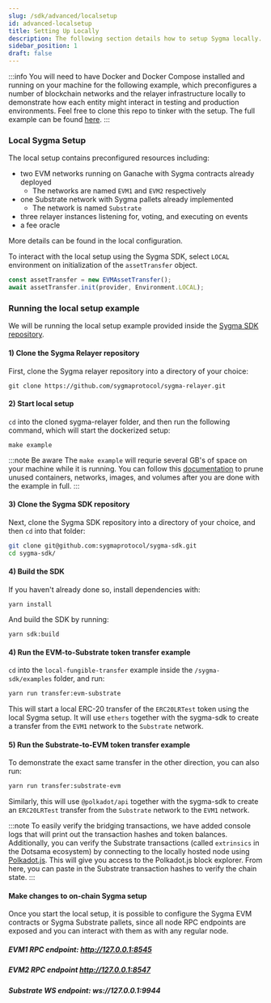 ```yaml
---
slug: /sdk/advanced/localsetup
id: advanced-localsetup
title: Setting Up Locally
description: The following section details how to setup Sygma locally.
sidebar_position: 1
draft: false
---
```


:::info
You will need to have Docker and Docker Compose installed and running on your machine for the following example, which preconfigures a number of blockchain networks and the relayer infrastructure locally to demonstrate how each entity might interact in testing and production environments. Feel free to clone this repo to tinker with the setup. The full example can be found [here](https://github.com/sygmaprotocol/sygma-sdk/tree/main/examples/local-fungible-transfer).
:::

### Local Sygma Setup

The local setup contains preconfigured resources including:
- two EVM networks running on Ganache with Sygma contracts already deployed
  - The networks are named `EVM1` and `EVM2` respectively
- one Substrate network with Sygma pallets already implemented
  - The network is named `Substrate`
- three relayer instances listening for, voting, and executing on events 
- a fee oracle 

More details can be found in the local configuration. 

To interact with the local setup using the Sygma SDK, select `LOCAL` environment on initialization of the `assetTransfer` object.

```ts
const assetTransfer = new EVMAssetTransfer();
await assetTransfer.init(provider, Environment.LOCAL);
```

### Running the local setup example

We will be running the local setup example provided inside the [Sygma SDK repository](https://github.com/sygmaprotocol/sygma-sdk/tree/main/examples/local-fungible-transfer).

#### 1) Clone the Sygma Relayer repository

First, clone the Sygma relayer repository into a directory of your choice:

```
git clone https://github.com/sygmaprotocol/sygma-relayer.git
```

#### 2) Start local setup

`cd` into the cloned sygma-relayer folder, and then run the following command, which will start the dockerized setup: 

```
make example
```

:::note Be aware
The `make example` will requrie several GB's of space on your machine while it is running. You can follow this [documentation](https://docs.docker.com/engine/reference/commandline/system_prune/) to prune unused containers, networks, images, and volumes after you are done with the example in full.
:::

#### 3) Clone the Sygma SDK repository

Next, clone the Sygma SDK repository into a directory of your choice, and then `cd` into that folder:

```bash
git clone git@github.com:sygmaprotocol/sygma-sdk.git
cd sygma-sdk/
```

#### 4) Build the SDK

If you haven't already done so, install dependencies with:

```
yarn install
```

And build the SDK by running:

```
yarn sdk:build
```

#### 4) Run the EVM-to-Substrate token transfer example

`cd` into the `local-fungible-transfer` example inside the `/sygma-sdk/examples` folder, and run:

```bash
yarn run transfer:evm-substrate
```

This will start a local ERC-20 transfer of the `ERC20LRTest` token using the local Sygma setup. It will use `ethers` together with the sygma-sdk to create a transfer from the `EVM1` network to the `Substrate` network.

#### 5) Run the Substrate-to-EVM token transfer example

To demonstrate the exact same transfer in the other direction, you can also run:

```bash
yarn run transfer:substrate-evm
```

Similarly, this will use `@polkadot/api` together with the sygma-sdk to create an `ERC20LRTest` transfer from the `Substrate` network to the `EVM1` network.

:::note
To easily verify the bridging transactions, we have added console logs that will print out the transaction hashes and token balances. Additionally, you can verify the Substrate transactions (called `extrinsics` in the Dotsama ecosystem) by connecting to the locally hosted node using [Polkadot.js](https://polkadot.js.org/apps/#/explorer). This will give you access to the Polkadot.js block explorer. From here, you can paste in the Substrate transaction hashes to verify the chain state.
:::

<!-- #### Local configuration
TODO - add information on all registered resources on local setup -->

#### Make changes to on-chain Sygma setup
Once you start the local setup, it is possible to configure the Sygma EVM contracts or Sygma Substrate pallets, since all node RPC endpoints are exposed and you can interact with them as with any regular node.

##### EVM1 RPC endpoint: http://127.0.0.1:8545 
##### EVM2 RPC endpoint http://127.0.0.1:8547
##### Substrate WS endpoint: ws://127.0.0.1:9944
